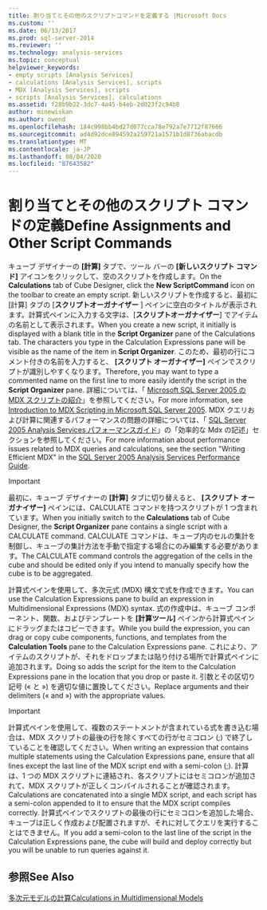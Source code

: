 ```yaml
---
title: 割り当てとその他のスクリプトコマンドを定義する |Microsoft Docs
ms.custom: ''
ms.date: 06/13/2017
ms.prod: sql-server-2014
ms.reviewer: ''
ms.technology: analysis-services
ms.topic: conceptual
helpviewer_keywords:
- empty scripts [Analysis Services]
- calculations [Analysis Services], scripts
- MDX [Analysis Services], scripts
- scripts [Analysis Services], calculations
ms.assetid: f28b9b22-3dc7-4a45-b4eb-2d023f2c94b8
author: minewiskan
ms.author: owend
ms.openlocfilehash: 184c998bb4bd27d077cca78e792a7e7712f87666
ms.sourcegitcommit: ad4d92dce894592a259721a1571b1d8736abacdb
ms.translationtype: MT
ms.contentlocale: ja-JP
ms.lasthandoff: 08/04/2020
ms.locfileid: "87643582"
---
```

# <a name="define-assignments-and-other-script-commands"></a><span data-ttu-id="eaa01-102">割り当てとその他のスクリプト コマンドの定義</span><span class="sxs-lookup"><span data-stu-id="eaa01-102">Define Assignments and Other Script Commands</span></span>
  <span data-ttu-id="eaa01-103">キューブ デザイナーの **[計算]** タブで、ツール バーの **[新しいスクリプト コマンド]** アイコンをクリックして、空のスクリプトを作成します。</span><span class="sxs-lookup"><span data-stu-id="eaa01-103">On the **Calculations** tab of Cube Designer, click the **New ScriptCommand** icon on the toolbar to create an empty script.</span></span> <span data-ttu-id="eaa01-104">新しいスクリプトを作成すると、最初に [計算] タブの [**スクリプトオーガナイザー** ] ペインに空白のタイトルが表示されます。計算式ペインに入力する文字は、[**スクリプトオーガナイザー**] でアイテムの名前として表示されます。</span><span class="sxs-lookup"><span data-stu-id="eaa01-104">When you create a new script, it initially is displayed with a blank title in the **Script Organizer** pane of the Calculations tab. The characters you type in the Calculation Expressions pane will be visible as the name of the item in **Script Organizer**.</span></span> <span data-ttu-id="eaa01-105">このため、最初の行にコメント付きの名前を入力すると、 **[スクリプト オーガナイザー]** ペインでスクリプトが識別しやすくなります。</span><span class="sxs-lookup"><span data-stu-id="eaa01-105">Therefore, you may want to type a commented name on the first line to more easily identify the script in the **Script Organizer** pane.</span></span> <span data-ttu-id="eaa01-106">詳細については、「 [Microsoft SQL Server 2005 の MDX スクリプトの紹介](https://go.microsoft.com/fwlink/?LinkId=81892)」を参照してください。</span><span class="sxs-lookup"><span data-stu-id="eaa01-106">For more information, see [Introduction to MDX Scripting in Microsoft SQL Server 2005](https://go.microsoft.com/fwlink/?LinkId=81892).</span></span> <span data-ttu-id="eaa01-107">MDX クエリおよび計算に関連するパフォーマンスの問題の詳細については、「 [SQL Server 2005 Analysis Services パフォーマンスガイド](https://docsbay.net/Microsoft-SQL-Server-2005-Analysis-Services-Performance-Guide)」の「効率的な Mdx の記述」セクションを参照してください。</span><span class="sxs-lookup"><span data-stu-id="eaa01-107">For more information about performance issues related to MDX queries and calculations, see the section "Writing Efficient MDX" in the [SQL Server 2005 Analysis Services Performance Guide](https://docsbay.net/Microsoft-SQL-Server-2005-Analysis-Services-Performance-Guide).</span></span>  
  
> [!IMPORTANT]  
>  <span data-ttu-id="eaa01-108">最初に、キューブ デザイナーの **[計算]** タブに切り替えると、 **[スクリプト オーガナイザー]** ペインには、CALCULATE コマンドを持つスクリプトが 1 つ含まれています。</span><span class="sxs-lookup"><span data-stu-id="eaa01-108">When you initially switch to the **Calculations** tab of Cube Designer, the **Script Organizer** pane contains a single script with a CALCULATE command.</span></span> <span data-ttu-id="eaa01-109">CALCULATE コマンドは、キューブ内のセルの集計を制御し、キューブの集計方法を手動で指定する場合にのみ編集する必要があります。</span><span class="sxs-lookup"><span data-stu-id="eaa01-109">The CALCULATE command controls the aggregation of the cells in the cube and should be edited only if you intend to manually specify how the cube is to be aggregated.</span></span>  
  
 <span data-ttu-id="eaa01-110">計算式ペインを使用して、多次元式 (MDX) 構文で式を作成できます。</span><span class="sxs-lookup"><span data-stu-id="eaa01-110">You can use the Calculation Expressions pane to build an expression in Multidimensional Expressions (MDX) syntax.</span></span> <span data-ttu-id="eaa01-111">式の作成中は、キューブ コンポーネント、関数、およびテンプレートを **[計算ツール]** ペインから計算式ペインにドラッグまたはコピーできます。</span><span class="sxs-lookup"><span data-stu-id="eaa01-111">While you build the expression, you can drag or copy cube components, functions, and templates from the **Calculation Tools** pane to the Calculation Expressions pane.</span></span> <span data-ttu-id="eaa01-112">これにより、アイテムのスクリプトが、それをドロップまたは貼り付ける場所で計算式ペインに追加されます。</span><span class="sxs-lookup"><span data-stu-id="eaa01-112">Doing so adds the script for the item to the Calculation Expressions pane in the location that you drop or paste it.</span></span> <span data-ttu-id="eaa01-113">引数とその区切り記号 (&#xAB; と &#xBB;) を適切な値に置換してください。</span><span class="sxs-lookup"><span data-stu-id="eaa01-113">Replace arguments and their delimiters (« and ») with the appropriate values.</span></span>  
  
> [!IMPORTANT]  
>  <span data-ttu-id="eaa01-114">計算式ペインを使用して、複数のステートメントが含まれている式を書き込む場合は、MDX スクリプトの最後の行を除くすべての行がセミコロン (;) で終了していることを確認してください。</span><span class="sxs-lookup"><span data-stu-id="eaa01-114">When writing an expression that contains multiple statements using the Calculation Expressions pane, ensure that all lines except the last line of the MDX script end with a semi-colon (;).</span></span> <span data-ttu-id="eaa01-115">計算は、1 つの MDX スクリプトに連結され、各スクリプトにはセミコロンが追加されて、MDX スクリプトが正しくコンパイルされることが確認されます。</span><span class="sxs-lookup"><span data-stu-id="eaa01-115">Calculations are concatenated into a single MDX script, and each script has a semi-colon appended to it to ensure that the MDX script compiles correctly.</span></span> <span data-ttu-id="eaa01-116">計算式ペインでスクリプトの最後の行にセミコロンを追加した場合、キューブは正しく作成および配置されますが、それに対してクエリを実行することはできません。</span><span class="sxs-lookup"><span data-stu-id="eaa01-116">If you add a semi-colon to the last line of the script in the Calculation Expressions pane, the cube will build and deploy correctly but you will be unable to run queries against it.</span></span>  
  
## <a name="see-also"></a><span data-ttu-id="eaa01-117">参照</span><span class="sxs-lookup"><span data-stu-id="eaa01-117">See Also</span></span>  
 [<span data-ttu-id="eaa01-118">多次元モデルの計算</span><span class="sxs-lookup"><span data-stu-id="eaa01-118">Calculations in Multidimensional Models</span></span>](calculations-in-multidimensional-models.md)  
  
  
